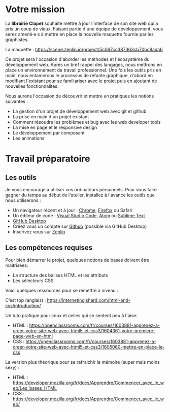 # Votre mission
La **librairie Clapet** souhaite mettre à jour l'interface de son site web qui a pris un coup de vieux. Faisant partie d'une équipe de développement, vous serez amené·e·s à mettre en place la nouvelle maquette fournie par les graphistes.

La maquette : https://scene.zeplin.io/project/5c067cc387363cb70bc8ada6

Ce projet sera l'occasion d'aborder les méthodes et l'écosystème du développement web.
Après un bref rappel des langages, nous mettrons en place un environnement de travail professionnel. Une fois les outils pris en main, nous entamerons le processus de refonte graphique, d'abord en modifiant l'existant pour se familiariser avec le projet puis en ajoutant de nouvelles fonctionnalités.

Nous aurons l'occasion de découvrir et mettre en pratiques les notions suivantes :
- La gestion d'un projet de développement web avec git et github
- La prise en main d'un projet existant
- Comment résoudre les problèmes et bug avec les web developer tools
- La mise en page et le responsive design
- Le développement par composant
- Les animations

# Travail préparatoire
## Les outils
Je vous encourage à utiliser vos ordinateurs personnels.
Pour vous faire gagner du temps au début de l'atelier, installez à l'avance les outils que nous utiliserons :

- Un navigateur récent et à jour : [Chrome](https://www.google.com/chrome/), [Firefox](https://www.mozilla.org/fr/firefox/new/) ou Safari
- Un éditeur de code : [Visual Studio Code](https://code.visualstudio.com/), [Atom](https://atom.io/) ou [Sublime Text](https://www.sublimetext.com/)
- [GitHub Desktop](https://desktop.github.com/)
- Créez vous un compte sur [Github](https://github.com) (possible via GitHub Desktop)
- Inscrivez vous sur [Zeplin](https://zeplin.io)


## Les compétences requises
Pour bien démarrer le projet, quelques notions de bases doivent être maitrisées:
- La structure des balises HTML et les attributs
- Les sélecteurs CSS

Voici quelques ressources pour se remettre à niveau :

C’est top (anglais) : https://internetingishard.com/html-and-css/introduction/

Un tuto pratique pour ceux et celles qui se sentent peu à l'aise:
  - HTML : https://openclassrooms.com/fr/courses/1603881-apprenez-a-creer-votre-site-web-avec-html5-et-css3/1604361-votre-premiere-page-web-en-html
  - CSS : https://openclassrooms.com/fr/courses/1603881-apprenez-a-creer-votre-site-web-avec-html5-et-css3/1605060-mettre-en-place-le-css

La version plus théorique pour se rafraichir la mémoire (super mais moins sexy) :
  - HTML : https://developer.mozilla.org/fr/docs/Apprendre/Commencer_avec_le_web/Les_bases_HTML
  - CSS : https://developer.mozilla.org/fr/docs/Apprendre/Commencer_avec_le_web/

